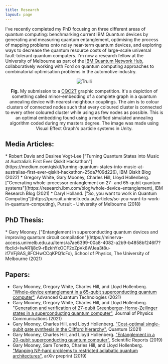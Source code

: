 ```yaml
---
title: Research
layout: page
---
```

I've recently completed my PhD focusing on three different areas of quantum computing: benchmarking current IBM Quantum devices by generating and measuring quantum entanglement, optimising the process of mapping problems onto noisy near-term quantum devices, and exploring ways to decrease the quantum resource costs of large-scale universal fault-tolerant quantum computers. I'm now a research fellow at the University of Melbourne as part of the [IBM Quantum Network Hub](https://www.unimelb.edu.au/quantumhub), collaboratively working with Ford on quantum computing approaches to combinatorial optimisation problems in the automotive industry.

<p>
<center>
<figure>
  <img src="/assets/images/aqc_graphic-topdown.png" alt="Trulli" style="max-width: 50%;">
</figure>
</center>
</p>
<p>
<center>
<b>Fig.</b> My submission to a <a href="https://www.cqc2t.org/">CQC2T</a> graphic competition. It's a depiction of something called minor-embedding of a complete graph in a quantum annealing device with nearest-neighbour couplings. The aim is to colour clusters of connected nodes such that every coloured cluster is connected to every other coloured cluster while using as few nodes as possible. This is an optimal embedding found using a modified simulated annealing algorithm coded during my masters degree. The image was made using Visual Effect Graph's particle systems in Unity.
</center>
</p>

<h2>Media Articles:</h2>
* Robert Davis and Desiree Vogt-Lee ["Turning Quantum States into Music at Australia’s First Ever Qiskit Hackathon"](https://medium.com/qiskit/turning-quantum-states-into-music-at-australias-first-ever-qiskit-hackathon-25da7f09d226), IBM Qiskit Blog (2022)
* Gregory White, Gary Mooney, Charles Hill, Lloyd Hollenberg. ["Generating whole-processor entanglement on 27- and 65-qubit quantum systems"](https://research.ibm.com/blog/whole-device-entanglement), IBM Research Blog (2021)
* Daryl Holland. ["So, you want to work in Quantum Computing"](https://pursuit.unimelb.edu.au/articles/so-you-want-to-work-in-quantum-computing), Pursuit - University of Melbourne (2018)

<h2>PhD Thesis:</h2>
* Gary Mooney. ["Entanglement in superconducting quantum devices and improving quantum circuit compilation"](https://minerva-access.unimelb.edu.au/items/a7ae6399-00a8-4082-a2b9-b4858bf246f7?fbclid=IwAR1j8c9-rBzkhYxOCF2xZpVk8WJea3t8u-if7VFj8AS_8FCHwCCqKPQ1cFo), School of Physics, The University of Melbourne (2021)

<h2>Papers:</h2>

* Gary Mooney, Gregory White, Charles Hill, and Lloyd Hollenberg. ["Whole-device entanglement in a 65-qubit superconducting quantum computer"](https://onlinelibrary.wiley.com/doi/10.1002/qute.202100061), Advanced Quantum Technologies (2021)
* Gary Mooney, Gregory White, Charles Hill, and Lloyd Hollenberg. ["Generation and verification of 27-qubit Greenberger-Horne-Zeilinger states in a superconducting quantum computer"](https://iopscience.iop.org/article/10.1088/2399-6528/ac1df7), Journal of Physics Communications (2021)
* Gary Mooney, Charles Hill, and Lloyd Hollenberg. ["Cost-optimal single-qubit gate synthesis in the Clifford hierarchy"](https://quantum-journal.org/papers/q-2021-02-15-396/), Quantum (2021)
* Gary Mooney, Charles Hill, and Lloyd Hollenberg. ["Entanglement in a 20-qubit superconducting quantum computer"](https://www.nature.com/articles/s41598-019-49805-7), Scientific Reports (2019)
* Gary Mooney, Sam Tonetto, Charles Hill, and Lloyd Hollenberg. ["Mapping NP-hard problems to restricted adiabatic quantum architectures"](https://arxiv.org/abs/1911.00249), arXiv preprint (2019) 